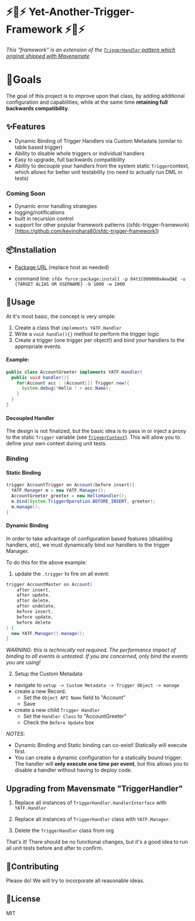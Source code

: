 # ⚡️🤘⚡️ Yet-Another-Trigger-Framework ⚡️🤘⚡️

_This "framework" is an extension of the [`TriggerHandler` pattern which original shipped with Mavensmate](https://github.com/joeferraro/MavensMate-Templates/blob/master/ApexClass/TriggerHandler.cls)_

# 💪Goals

The goal of this project is to improve upon that class, by adding additional configuration and capabilities, while at the same time **retaining full backwards compatibility**.

## ✨Features

-   Dynamic Binding of Trigger Handlers via Custom Metadata (similar to table based trigger)
-   Ability to disable whole triggers or individual handlers
-   Easy to upgrade, full backwards compatibility
-   Ability to decouple your handlers from the system static `Trigger`context, which allows for better unit testability (no need to actually run DML in tests)

### Coming Soon

-   Dynamic error handling strategies
-   logging/notifications
-   built in recursion control
-   support for other popular framework patterns ((sfdc-trigger-framework)[https://github.com/kevinohara80/sfdc-trigger-framework])

## 📦Installation

-   [Package URL](https://login.salesforce.com/packaging/installPackage.apexp?p0=04t1C000000xAewQAE]) (replace host as needed)

-   command line: `sfdx force:package:install -p 04t1C000000xAewQAE -u {TARGET ALIAS OR USERNAME} -b 1000 -w 1000`

## 🔨Usage

At it's most basic, the concept is very simple:

1. Create a class that `implements YATF.Handler`
1. Write a `void handle(){}` method to perform the trigger logic
1. Create a trigger (one trigger per object!) and bind your handlers to the appropriate events.

#### Example:

```java
public class AccountGreeter implements YATF.Handler{
  public void handler(){
    for(Account acc : (Account[]) Trigger.new){
      System.debug('Hello ' + acc.Name);
    }
  }
}
```

#### Decoupled Handler

The design is not finalized, but the basic idea is to pass in or inject a proxy to the static `Trigger` variable (see [`TriggerContext`](https://github.com/callawaycloud/yet-another-trigger-framework/blob/master/src/main/default/classes/TriggerContext.cls)). This will allow you to define your own context during unit tests.

### Binding

#### Static Binding

```java
trigger AccountTrigger on Account(before insert){
  YATF.Manager m = new YATF.Manager();
  AccountGreeter greeter = new HelloHandler();
  m.bind(System.TriggerOperation.BEFORE_INSERT, greeter);
  m.manage();
}
```

#### Dynamic Binding

In order to take advantage of configuration based features (disabling handlers, etc), we must dynamically bind our handlers to the trigger Manager.

To do this for the above example:

1. update the `.trigger` to fire on all event:

```java
trigger AccountMaster on Account(
    after insert,
    after update,
    after delete,
    after undelete,
    before insert,
    before update,
    before delete
) {
  new YATF.Manager().manage();
}
```

_WARNING: this is technically not required. The performance impact of binding to all events is untested. If you are concerned, only bind the events you are using!_

2. Setup the Custom Metadata

-   navigate to `setup -> Custom Metadata -> Trigger Object -> manage`
-   create a new Record.
    -   Set the `Object API Name` field to "Account"
    -   Save
-   create a new child `Trigger Handler`
    -   Set the `Handler Class` to "AccountGreeter"
    -   Check the `Before Update` box

_NOTES_:

-   Dynamic Binding and Static binding can co-exist! Statically will execute first.
-   You can create a dynamic configuration for a statically bound trigger. The handler will **only execute one time per event**, but this allows you to disable a handler without having to deploy code.

## Upgrading from Mavensmate "TriggerHandler"

1. Replace all instances of `TriggerHandler.HandlerInterface` with `YATF.Handler`

1. Replace all instances of `TriggerHandler` class with `YATF.Manager`.

1. Delete the `TriggerHandler` class from org

That's it! There should be no functional changes, but it's a good idea to run all unit tests before and after to confirm.

## 🤝Contributing

Please do! We will try to incorporate all reasonable ideas.

## 📝License

MIT
